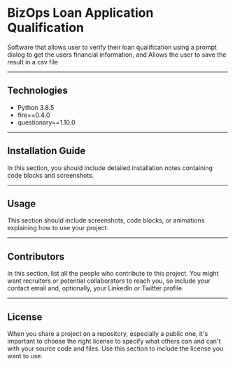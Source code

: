 # BizOps Loan Application Qualification
Software that allows user to verify their loan qualification using a prompt dialog to get the users financial information, and Allows the user to save the result in a csv file 



---

## Technologies
- Python 3.8.5
- fire==0.4.0
- questionary==1.10.0

---

## Installation Guide

In this section, you should include detailed installation notes containing code blocks and screenshots.

---

## Usage

This section should include screenshots, code blocks, or animations explaining how to use your project.

---

## Contributors

In this section, list all the people who contribute to this project. You might want recruiters or potential collaborators to reach you, so include your contact email and, optionally, your LinkedIn or Twitter profile.

---

## License

When you share a project on a repository, especially a public one, it's important to choose the right license to specify what others can and can't with your source code and files. Use this section to include the license you want to use.

